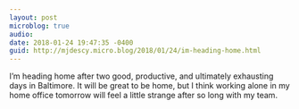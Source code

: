 ```yaml
---
layout: post
microblog: true
audio: 
date: 2018-01-24 19:47:35 -0400
guid: http://mjdescy.micro.blog/2018/01/24/im-heading-home.html
---
```

I’m heading home after two good, productive, and ultimately exhausting days in Baltimore. It will be great to be home, but I think working alone in my home office tomorrow will feel a little strange after so long with my team.
